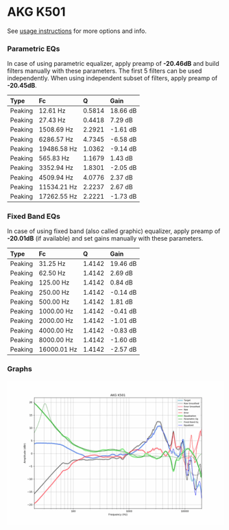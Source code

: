 # AKG K501
See [usage instructions](https://github.com/jaakkopasanen/AutoEq#usage) for more options and info.

### Parametric EQs
In case of using parametric equalizer, apply preamp of **-20.46dB** and build filters manually
with these parameters. The first 5 filters can be used independently.
When using independent subset of filters, apply preamp of **-20.45dB**.

| Type    | Fc          |      Q | Gain     |
|:--------|:------------|:-------|:---------|
| Peaking | 12.61 Hz    | 0.5814 | 18.66 dB |
| Peaking | 27.43 Hz    | 0.4418 | 7.29 dB  |
| Peaking | 1508.69 Hz  | 2.2921 | -1.61 dB |
| Peaking | 6286.57 Hz  | 4.7345 | -6.58 dB |
| Peaking | 19486.58 Hz | 1.0362 | -9.14 dB |
| Peaking | 565.83 Hz   | 1.1679 | 1.43 dB  |
| Peaking | 3352.94 Hz  | 1.8301 | -2.05 dB |
| Peaking | 4509.94 Hz  | 4.0776 | 2.37 dB  |
| Peaking | 11534.21 Hz | 2.2237 | 2.67 dB  |
| Peaking | 17262.55 Hz | 2.2221 | -1.73 dB |

### Fixed Band EQs
In case of using fixed band (also called graphic) equalizer, apply preamp of **-20.01dB**
(if available) and set gains manually with these parameters.

| Type    | Fc          |      Q | Gain     |
|:--------|:------------|:-------|:---------|
| Peaking | 31.25 Hz    | 1.4142 | 19.46 dB |
| Peaking | 62.50 Hz    | 1.4142 | 2.69 dB  |
| Peaking | 125.00 Hz   | 1.4142 | 0.84 dB  |
| Peaking | 250.00 Hz   | 1.4142 | -0.14 dB |
| Peaking | 500.00 Hz   | 1.4142 | 1.81 dB  |
| Peaking | 1000.00 Hz  | 1.4142 | -0.41 dB |
| Peaking | 2000.00 Hz  | 1.4142 | -1.01 dB |
| Peaking | 4000.00 Hz  | 1.4142 | -0.83 dB |
| Peaking | 8000.00 Hz  | 1.4142 | -1.60 dB |
| Peaking | 16000.01 Hz | 1.4142 | -2.57 dB |

### Graphs
![](./AKG%20K501.png)